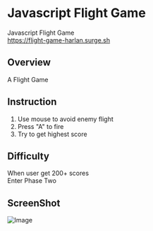# Javascript Flight Game
Javascript Flight Game<br/>
https://flight-game-harlan.surge.sh
## Overview
A Flight Game
## Instruction
1. Use mouse to avoid enemy flight<br/>
2. Press "A" to fire<br/>
3. Try to get highest score<br/>
## Difficulty
When user get 200+ scores<br/>
Enter Phase Two
## ScreenShot
![Image](https://github.com/harlan0103/JavaScriptFlightGame/blob/master/screenshot.png)
